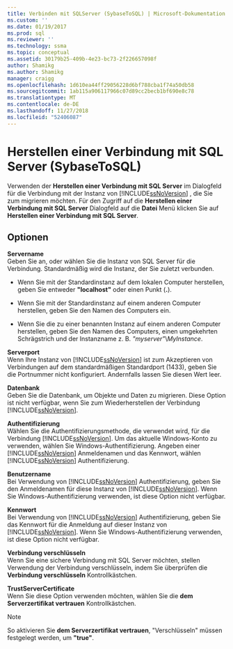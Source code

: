 ```yaml
---
title: Verbinden mit SQLServer (SybaseToSQL) | Microsoft-Dokumentation
ms.custom: ''
ms.date: 01/19/2017
ms.prod: sql
ms.reviewer: ''
ms.technology: ssma
ms.topic: conceptual
ms.assetid: 30179b25-409b-4e23-bc73-2f226657098f
author: Shamikg
ms.author: Shamikg
manager: craigg
ms.openlocfilehash: 1d610ea44ff29056228d6bf788cba1f74a50db58
ms.sourcegitcommit: 1ab115a906117966c07d89cc2becb1bf690e8c78
ms.translationtype: MT
ms.contentlocale: de-DE
ms.lasthandoff: 11/27/2018
ms.locfileid: "52406087"
---
```

# <a name="connect-to-sql-server-sybasetosql"></a>Herstellen einer Verbindung mit SQL Server (SybaseToSQL)
Verwenden der **Herstellen einer Verbindung mit SQL Server** im Dialogfeld für die Verbindung mit der Instanz von [!INCLUDE[ssNoVersion](../../includes/ssnoversion-md.md)] , die Sie zum migrieren möchten. Für den Zugriff auf die **Herstellen einer Verbindung mit SQL Server** Dialogfeld auf die **Datei** Menü klicken Sie auf **Herstellen einer Verbindung mit SQL Server**.  
  
## <a name="options"></a>Optionen  
**Servername**  
Geben Sie an, oder wählen Sie die Instanz von SQL Server für die Verbindung. Standardmäßig wird die Instanz, der Sie zuletzt verbunden.  
  
-   Wenn Sie mit der Standardinstanz auf dem lokalen Computer herstellen, geben Sie entweder **"localhost"** oder einen Punkt (**.**).  
  
-   Wenn Sie mit der Standardinstanz auf einem anderen Computer herstellen, geben Sie den Namen des Computers ein.  
  
-   Wenn Sie die zu einer benannten Instanz auf einem anderen Computer herstellen, geben Sie den Namen des Computers, einen umgekehrten Schrägstrich und der Instanzname z. B. *"myserver"*\\*MyInstance*.  
  
**Serverport**  
Wenn Ihre Instanz von [!INCLUDE[ssNoVersion](../../includes/ssnoversion-md.md)] ist zum Akzeptieren von Verbindungen auf dem standardmäßigen Standardport (1433), geben Sie die Portnummer nicht konfiguriert. Andernfalls lassen Sie diesen Wert leer.  
  
**Datenbank**  
Geben Sie die Datenbank, um Objekte und Daten zu migrieren. Diese Option ist nicht verfügbar, wenn Sie zum Wiederherstellen der Verbindung [!INCLUDE[ssNoVersion](../../includes/ssnoversion-md.md)].  
  
**Authentifizierung**  
Wählen Sie die Authentifizierungsmethode, die verwendet wird, für die Verbindung [!INCLUDE[ssNoVersion](../../includes/ssnoversion-md.md)]. Um das aktuelle Windows-Konto zu verwenden, wählen Sie Windows-Authentifizierung. Angeben einer [!INCLUDE[ssNoVersion](../../includes/ssnoversion-md.md)] Anmeldenamen und das Kennwort, wählen [!INCLUDE[ssNoVersion](../../includes/ssnoversion-md.md)] Authentifizierung.  
  
**Benutzername**  
Bei Verwendung von [!INCLUDE[ssNoVersion](../../includes/ssnoversion-md.md)] Authentifizierung, geben Sie den Anmeldenamen für diese Instanz von [!INCLUDE[ssNoVersion](../../includes/ssnoversion-md.md)]. Wenn Sie Windows-Authentifizierung verwenden, ist diese Option nicht verfügbar.  
  
**Kennwort**  
Bei Verwendung von [!INCLUDE[ssNoVersion](../../includes/ssnoversion-md.md)] Authentifizierung, geben Sie das Kennwort für die Anmeldung auf dieser Instanz von [!INCLUDE[ssNoVersion](../../includes/ssnoversion-md.md)]. Wenn Sie Windows-Authentifizierung verwenden, ist diese Option nicht verfügbar.  
  
**Verbindung verschlüsseln**  
Wenn Sie eine sichere Verbindung mit SQL Server möchten, stellen Verwendung der Verbindung verschlüsseln, indem Sie überprüfen die **Verbindung verschlüsseln** Kontrollkästchen.  
  
**TrustServerCertificate**  
Wenn Sie diese Option verwenden möchten, wählen Sie die **dem Serverzertifikat vertrauen** Kontrollkästchen.  
  
> [!NOTE]  
> So aktivieren Sie **dem Serverzertifikat vertrauen**, "Verschlüsseln" müssen festgelegt werden, um **"true"**.  
  
